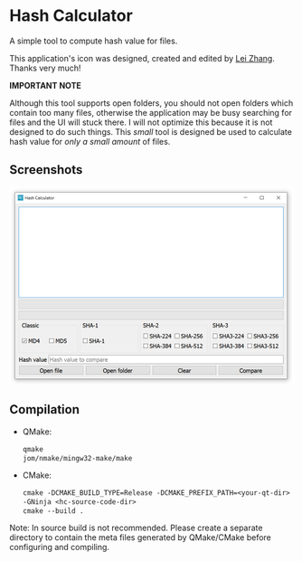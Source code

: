 # Hash Calculator

A simple tool to compute hash value for files.

This application's icon was designed, created and edited by [Lei Zhang](https://github.com/GA-1101). Thanks very much!

**IMPORTANT NOTE**

Although this tool supports open folders, you should not open folders which contain too many files, otherwise the application may be busy searching for files and the UI will stuck there. I will not optimize this because it is not designed to do such things. This *small* tool is designed be used to calculate hash value for *only a small amount* of files.

## Screenshots

![Main window](/screenshot.png)

## Compilation

- QMake:

  ```text
  qmake
  jom/nmake/mingw32-make/make
  ```

- CMake:

  ```text
  cmake -DCMAKE_BUILD_TYPE=Release -DCMAKE_PREFIX_PATH=<your-qt-dir> -GNinja <hc-source-code-dir>
  cmake --build .
  ```

Note: In source build is not recommended. Please create a separate directory to contain the meta files generated by QMake/CMake before configuring and compiling.
